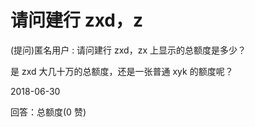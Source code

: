 # 请问建行 zxd，z

(提问)匿名用户 : 请问建行 zxd，zx 上显示的总额度是多少？

是 zxd 大几十万的总额度，还是一张普通 xyk 的额度呢？

2018-06-30

回答：总额度(0 赞)